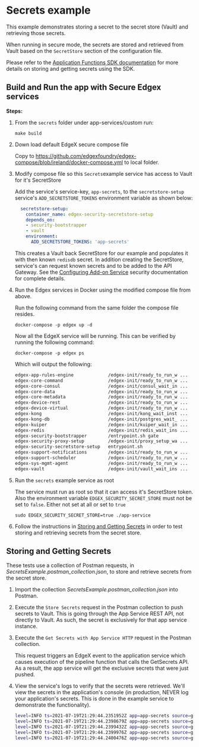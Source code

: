 # Secrets example

This example demonstrates storing a secret to the secret store (Vault) and retrieving those secrets.

When running in secure mode, the secrets are stored and retrieved from Vault based on the `SecretStore` section of the configuration file.

Please refer to the [Application Functions SDK documentation](https://docs.edgexfoundry.org/2.0/microservices/application/AdvancedTopics/#secrets)  for more details on storing and getting secrets using the SDK.

## Build and Run the app with Secure Edgex services

**Steps:**

1. From the `secrets` folder under app-services/custom run:

   ```
   make build
   ```

2. Down load default EdgeX secure compose file 

   Copy to https://github.com/edgexfoundry/edgex-compose/blob/ireland/docker-compose.yml to local folder.

3. Modify compose file so this `Secrets`example service has access to Vault for it's SecretStore 

   Add the service's service-key, `app-secrets`, to the `secretstore-setup` service's `ADD_SECRETSTORE_TOKENS` environment variable as shown below:

   ```yaml
     secretstore-setup:
       container_name: edgex-security-secretstore-setup
       depends_on:
       - security-bootstrapper
       - vault
       environment:
         ADD_SECRETSTORE_TOKENS: 'app-secrets'
   ```

   This creates a Vault back SecretStore for our example and populates it with then known `redisdb` secret. In addition creating the SecretStore, service's can request known secrets and to be added to the API Gateway. See the [Configuring Add-on Service](https://docs.edgexfoundry.org/2.0/security/Ch-Configuring-Add-On-Services/) security documentation for complete details.

4. Run the Edgex services in Docker using the modified compose file from above.

   Run the following command from the same folder the compose file resides.

   ```
   docker-compose -p edgex up -d
   ```

   Now all the EdgeX service will be running. This can be verified by running the following command:

   ```
   docker-compose -p edgex ps
   ```

   Which will output the following:

   ```bash
   edgex-app-rules-engine             /edgex-init/ready_to_run_w ...   Up       48095/tcp, 127.0.0.1:59701->59701/tcp
   edgex-core-command                 /edgex-init/ready_to_run_w ...   Up       127.0.0.1:59882->59882/tcp
   edgex-core-consul                  /edgex-init/consul_wait_in ...   Up       8300/tcp, 8301/tcp, 8301/udp, 8302/tcp, 8302/udp, 127.0.0.1:8500->8500/tcp, 8600/tcp, 8600/udp
   edgex-core-data                    /edgex-init/ready_to_run_w ...   Up       127.0.0.1:5563->5563/tcp, 127.0.0.1:59880->59880/tcp
   edgex-core-metadata                /edgex-init/ready_to_run_w ...   Up       127.0.0.1:59881->59881/tcp
   edgex-device-rest                  /edgex-init/ready_to_run_w ...   Up       127.0.0.1:59986->59986/tcp
   edgex-device-virtual               /edgex-init/ready_to_run_w ...   Up       127.0.0.1:59900->59900/tcp
   edgex-kong                         /edgex-init/kong_wait_inst ...   Up       0.0.0.0:8000->8000/tcp,:::8000->8000/tcp, 8001/tcp, 127.0.0.1:8100->8100/tcp, 0.0.0.0:8443->8443/tcp,:::8443->8443/tcp, 8444/tcp
   edgex-kong-db                      /edgex-init/postgres_wait_ ...   Up       127.0.0.1:5432->5432/tcp
   edgex-kuiper                       /edgex-init/kuiper_wait_in ...   Up       20498/tcp, 127.0.0.1:59720->59720/tcp, 9081/tcp
   edgex-redis                        /edgex-init/redis_wait_ins ...   Up       127.0.0.1:6379->6379/tcp
   edgex-security-bootstrapper        /entrypoint.sh gate              Up
   edgex-security-proxy-setup         /edgex-init/proxy_setup_wa ...   Exit 0
   edgex-security-secretstore-setup   entrypoint.sh                    Up
   edgex-support-notifications        /edgex-init/ready_to_run_w ...   Up       127.0.0.1:59860->59860/tcp
   edgex-support-scheduler            /edgex-init/ready_to_run_w ...   Up       127.0.0.1:59861->59861/tcp
   edgex-sys-mgmt-agent               /edgex-init/ready_to_run_w ...   Up       127.0.0.1:58890->58890/tcp
   edgex-vault                        /edgex-init/vault_wait_ins ...   Up       127.0.0.1:8200->8200/tcp
   ```

5. Run the `secrets` example service as root

   The service must run as root so that it can access it's SecretStore token. Also the environment variable `EDGEX_SECURITY_SECRET_STORE` must not be set to `false`. Either not set at all or set to `true`

   ```
   sudo EDGEX_SECURITY_SECRET_STORE=true ./app-service
   ```

6. Follow the instructions in [Storing and Getting Secrets](#storing-and-getting-secrets) in order to test storing and retrieving secrets from the secret store.

## Storing and Getting Secrets

These tests use a collection of Postman requests, in *SecretsExample.postman_collection.json*, to store and retrieve secrets from the secret store.

1. Import the collection *SecretsExample.postman_collection.json* into Postman.

2. Execute the `Store Secrets` request in the Postman collection to push secrets to Vault. This is going through the App Service REST API, not directly to Vault. As such, the secret is exclusively for that app service instance.

3. Execute the `Get Secrets with App Service HTTP` request in the Postman collection.

   This request triggers an EdgeX event to the application service which causes execution of the pipeline function that calls the GetSecrets API.  As a result, the app service will get the exclusive secrets that were just pushed.

4. View the service's logs to verify that the secrets were retrieved. We'll view the secrets in the application's console (in production, NEVER log your application's secrets. This is done in the example service to demonstrate the functionality).

   ```bash
   level=INFO ts=2021-07-19T21:29:44.2351952Z app=app-secrets source=getsecrets.go:52 msg="--- Get secrets at location /mqtt, keys: []  ---"
   level=INFO ts=2021-07-19T21:29:44.2398679Z app=app-secrets source=getsecrets.go:59 msg="key:username, value:app-user"
   level=INFO ts=2021-07-19T21:29:44.2399432Z app=app-secrets source=getsecrets.go:59 msg="key:password, value:SuperDuperSecretPassword"
   level=INFO ts=2021-07-19T21:29:44.2399976Z app=app-secrets source=getsecrets.go:52 msg="--- Get secrets at location /mqtt, keys: [password]  ---"
   level=INFO ts=2021-07-19T21:29:44.2400476Z app=app-secrets source=getsecrets.go:59 msg="key:password, value:SuperDuperSecretPassword"
   ```

   
